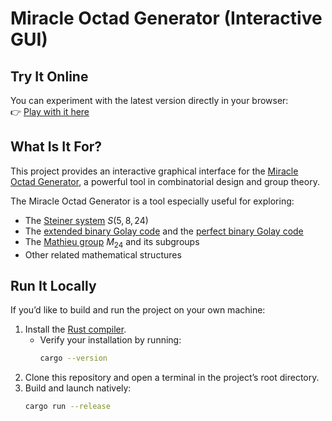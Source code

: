 # Miracle Octad Generator (Interactive GUI)

## Try It Online  
You can experiment with the latest version directly in your browser:  
👉 [Play with it here](https://pishleback.github.io/Miracle-Octad-Generator/)

## What Is It For?  
This project provides an interactive graphical interface for the [Miracle Octad Generator](https://en.wikipedia.org/wiki/Miracle_Octad_Generator), a powerful tool in combinatorial design and group theory.  

The Miracle Octad Generator is a tool especially useful for exploring:  
- The [Steiner system](https://en.wikipedia.org/wiki/Steiner_system) $S(5, 8, 24)$
- The [extended binary Golay code](https://en.wikipedia.org/wiki/Binary_Golay_code) and the [perfect binary Golay code](https://en.wikipedia.org/wiki/Binary_Golay_code)  
- The [Mathieu group](https://en.wikipedia.org/wiki/Mathieu_group) $M_{24}$ and its subgroups  
- Other related mathematical structures  

## Run It Locally  

If you’d like to build and run the project on your own machine:  

1. Install the [Rust compiler](https://rustup.rs/).  
   - Verify your installation by running:  
     ```bash
     cargo --version
     ```
2. Clone this repository and open a terminal in the project’s root directory.  
3. Build and launch natively:
   ```bash
   cargo run --release
   ```
